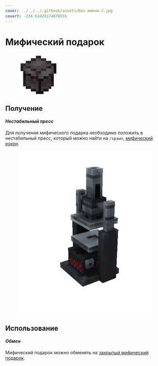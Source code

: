 ```yaml
---
cover: ../../../.gitbook/assets/Без имени-2.jpg
coverY: -234.63428174878555
---
```


# Мифический подарок

<figure><img src="../../../.gitbook/assets/gift_mythical_128.png" alt=""><figcaption></figcaption></figure>

## Получение

#### _Нестабильный пресс_

Для получения мифического подарка необходимо положить в нестабильный пресс, который можно найти на `/spawn`, [мифический кокон](broken-reference).

<figure><img src="../../../.gitbook/assets/item_press.gif" alt=""><figcaption></figcaption></figure>

## Использование

#### _Обмен_

Мифический подарок можно обменять на [закрытый мифический подарок](gift\_mythical\_advance.md).
